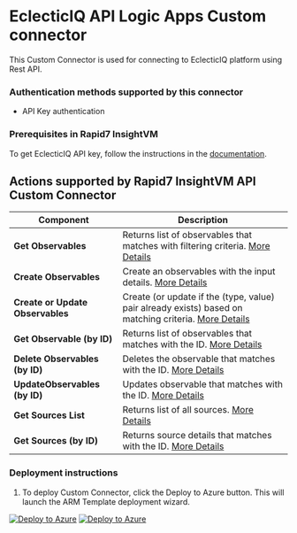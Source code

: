 # EclecticIQ API Logic Apps Custom connector

This Custom Connector is used for connecting to EclecticIQ platform using Rest API.

### Authentication methods supported by this connector

* API Key authentication

### Prerequisites in Rapid7 InsightVM

To get EclecticIQ API key, follow the instructions in the [documentation](https://developers.eclecticiq.com/docs/authenticate#generate-api-tokens).

## Actions supported by Rapid7 InsightVM API Custom Connector

| **Component** | **Description** |
| --------- | -------------- |
| **Get Observables** | Returns list of observables that matches with filtering criteria. [More Details](https://developers.eclecticiq.com/reference/get_observables) |
| **Create Observables** | Create an observables with the input details. [More Details](https://developers.eclecticiq.com/reference/post_observables) |
| **Create or Update Observables** | Create (or update if the (type, value) pair already exists) based on matching criteria. [More Details](https://developers.eclecticiq.com/reference/put_observables) |
| **Get Observable (by ID)** | Returns list of observables that matches with the ID. [More Details](https://developers.eclecticiq.com/reference/get_observables-id) |
| **Delete Observables (by ID)** | Deletes the observable that matches with the ID. [More Details](https://developers.eclecticiq.com/reference/delete_observables-id) |
| **UpdateObservables (by ID)** | Updates observable that matches with the ID. [More Details](https://developers.eclecticiq.com/reference/patch_observables-id) |
| **Get Sources List** | Returns list of all sources. [More Details](https://developers.eclecticiq.com/reference/get_sources) |
| **Get Sources (by ID)** | Returns source details that matches with the ID. [More Details](https://developers.eclecticiq.com/reference/get_sources-id) |



### Deployment instructions

1. To deploy Custom Connector, click the Deploy to Azure button. This will launch the ARM Template deployment wizard.

[![Deploy to Azure](https://aka.ms/deploytoazurebutton)](https://portal.azure.com/#create/Microsoft.Template/uri/https%3A%2F%2Fraw.githubusercontent.com%2FAzure%2FAzure-Sentinel%2Fmaster%2FSolutions%2FEclecticIQ%2FPlaybooks%2FCustomConnector%2FEclecticIQCustomConnector%2Fazuredeploy.json)
[![Deploy to Azure](https://aka.ms/deploytoazuregovbutton)](https://portal.azure.us/#create/Microsoft.Template/uri/https%3A%2F%2Fraw.githubusercontent.com%2FAzure%2FAzure-Sentinel%2Fmaster%2FSolutions%2FEclecticIQ%2FPlaybooks%2FCustomConnector%2FEclecticIQCustomConnector%2Fazuredeploy.json)
